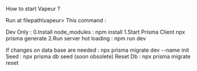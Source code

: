 How to start Vapeur ? 

Run at filepath\vapeur>
This command : 



Dev Only : 
0.Install node_modules : npm install
1.Start Prisma Client npx prisma generate
2.Run server hot loading : npm run dev


If changes on data base are needed : 
npx prisma migrate dev --name init
Seed : npx prisma db seed (soon obsolete)
Reset Db : npx prisma migrate reset